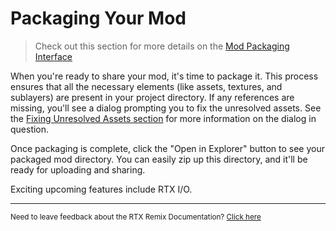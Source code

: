 # Packaging Your Mod

> Check out this section for more details on the [Mod Packaging Interface](../toolkitinterface/remix-toolkitinterface-layouttab.md)

When you're ready to share your mod, it's time to package it.
This process ensures that all the necessary elements (like assets, textures, and sublayers) are present in your project directory.
If any references are missing, you'll see a dialog prompting you to fix the unresolved assets.
See the [Fixing Unresolved Assets section](../toolkitinterface/remix-toolkitinterface-layouttab.md#fixing-unresolved-assets) for more information on the dialog in question.

Once packaging is complete, click the "Open in Explorer" button to see your packaged mod directory.
You can easily zip up this directory, and it'll be ready for uploading and sharing.

Exciting upcoming features include RTX I/O.

***
<sub> Need to leave feedback about the RTX Remix Documentation?  [Click here](https://github.com/NVIDIAGameWorks/rtx-remix/issues/new?assignees=nvdamien&labels=documentation%2Cfeedback%2Ctriage&projects=&template=documentation_feedback.yml&title=%5BDocumentation+feedback%5D%3A+) <sub>
